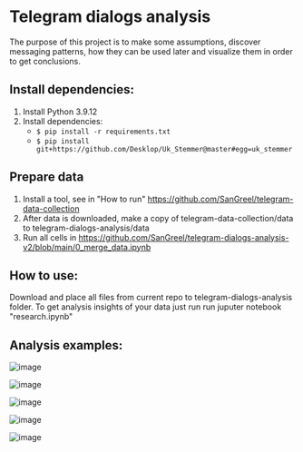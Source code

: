 # Telegram dialogs analysis
The purpose of this project is to make some assumptions, discover messaging patterns, how they can be used later and visualize them in order to get conclusions. 

## Install dependencies:
1. Install Python 3.9.12
2. Install dependencies:
    - `$ pip install -r requirements.txt`
    - `$ pip install git+https://github.com/Desklop/Uk_Stemmer@master#egg=uk_stemmer`

## Prepare data
1. Install a tool, see in "How to run" https://github.com/SanGreel/telegram-data-collection
2. After data is downloaded, make a copy of telegram-data-collection/data to telegram-dialogs-analysis/data
3. Run all cells in https://github.com/SanGreel/telegram-dialogs-analysis-v2/blob/main/0_merge_data.ipynb

## How to use:
Download and place all files from current repo to telegram-dialogs-analysis folder.
To get analysis insights of your data just run run juputer notebook "research.ipynb"

## Analysis examples:
![image](https://user-images.githubusercontent.com/93656863/166719975-9954d35d-c5c6-4d3c-9448-d776f4737726.png)

![image](https://user-images.githubusercontent.com/93656863/166722054-b8b26de1-dac6-4bfa-a4d7-dfaf35943ccf.png)

![image](https://user-images.githubusercontent.com/93656863/166721648-4038e664-7bad-4c24-9b14-dd186f9c8e94.png)

![image](https://user-images.githubusercontent.com/93656863/166720302-2ea096c2-71ee-47b8-af80-f3f602ae94ec.png)

![image](https://user-images.githubusercontent.com/93656863/166721213-7d4d0924-324a-4f92-9d60-a2fa8ca9ecbe.png)
